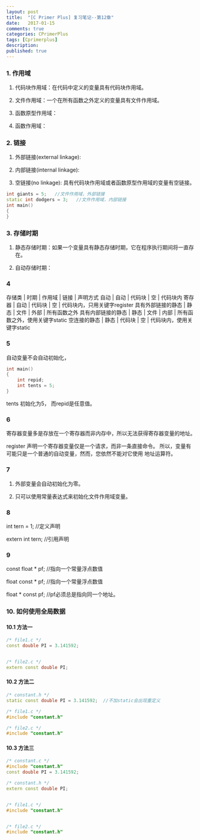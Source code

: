 ```yaml
---
layout: post
title:  "[C Primer Plus] 复习笔记--第12章"
date:   2017-01-15
comments: true
categories: CPrimerPlus
tags: [Cprimerplus]
description:
published: true
---
```


### 1. 作用域

1. 代码块作用域：在代码中定义的变量具有代码块作用域。

2. 文件作用域：一个在所有函数之外定义的变量具有文件作用域。

3. 函数原型作用域：

4. 函数作用域：

### 2. 链接

1. 外部链接(external linkage):

2. 内部链接(internal linkage):

3. 空链接(no linkage): 具有代码块作用域或者函数原型作用域的变量有空链接。

```cpp
int giants = 5;   //文件作用域，外部链接
static int dodgers = 3;   //文件作用域，内部链接
int main()
{
}
```

### 3. 存储时期

1. 静态存储时期：如果一个变量具有静态存储时期，它在程序执行期间将一直存在。

2. 自动存储时期：

### 4

存储类             | 时期 | 作用域 | 链接 | 声明方式
自动               | 自动 | 代码块 | 空   | 代码块内
寄存器             | 自动 | 代码块 | 空   | 代码块内，只用关键字register
具有外部链接的静态 | 静态 | 文件   | 外部 | 所有函数之外
具有内部链接的静态 | 静态 | 文件   | 内部 | 所有函数之外，使用关键字static
空连接的静态       | 静态 | 代码块 | 空   | 代码块内，使用关键字static

### 5

自动变量不会自动初始化，

```cpp
int main()
{
    int repid;
    int tents = 5;
}
```

tents 初始化为5， 而repid是任意值。

### 6

寄存器变量多是存放在一个寄存器而非内存中，所以无法获得寄存器变量的地址。

register 声明一个寄存器变量仅是一个请求，而非一条直接命令。
所以，变量有可能只是一个普通的自动变量，然而，您依然不能对它使用
地址运算符。

### 7

1. 外部变量会自动初始化为零。

2. 只可以使用常量表达式来初始化文件作用域变量。

### 8

int tern = 1;  //定义声明

extern int tern;  //引用声明

### 9

const float * pf;  //指向一个常量浮点数值

float const * pf;  //指向一个常量浮点数值

float * const pf; //pf必须总是指向同一个地址。

### 10. 如何使用全局数据

#### 10.1 方法一

```cpp
/* file1.c */
const double PI = 3.141592;


/* file2.c */
extern const double PI;
```

#### 10.2 方法二

```cpp
/* constant.h */
static const double PI = 3.141592;  //不加static会出现重定义

/* file1.c */
#include "constant.h"

/* file2.c */
#include "constant.h"
```

#### 10.3 方法三

```cpp
/* constant.c */
#include "constant.h"
const double PI = 3.141592;

/* constant.h */
extern const double PI;


/* file1.c */
#include "constant.h"


/* file2.c */
#include "constant.h"
```
